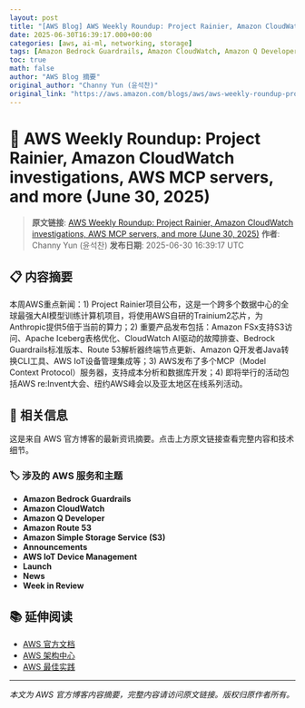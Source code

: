 ```yaml
---
layout: post
title: "[AWS Blog] AWS Weekly Roundup: Project Rainier, Amazon CloudWatch investigations, AWS MCP servers, and more (June 30, 2025)"
date: 2025-06-30T16:39:17.000+00:00
categories: [aws, ai-ml, networking, storage]
tags: [Amazon Bedrock Guardrails, Amazon CloudWatch, Amazon Q Developer, Amazon Route 53, Amazon Simple Storage Service (S3), Announcements, AWS IoT Device Management, Launch, News, Week in Review]
toc: true
math: false
author: "AWS Blog 摘要"
original_author: "Channy Yun (윤석찬)"
original_link: "https://aws.amazon.com/blogs/aws/aws-weekly-roundup-project-rainier-amazon-cloudwatch-investigations-aws-mcp-servers-and-more-june-30-2025/"
---
```


# 🤖 AWS Weekly Roundup: Project Rainier, Amazon CloudWatch investigations, AWS MCP servers, and more (June 30, 2025)

> **原文链接**: [AWS Weekly Roundup: Project Rainier, Amazon CloudWatch investigations, AWS MCP servers, and more (June 30, 2025)](https://aws.amazon.com/blogs/aws/aws-weekly-roundup-project-rainier-amazon-cloudwatch-investigations-aws-mcp-servers-and-more-june-30-2025/)
> **作者**: Channy Yun (윤석찬)
> **发布日期**: 2025-06-30 16:39:17 UTC

## 📋 内容摘要

本周AWS重点新闻：1) Project Rainier项目公布，这是一个跨多个数据中心的全球最强大AI模型训练计算机项目，将使用AWS自研的Trainium2芯片，为Anthropic提供5倍于当前的算力；2) 重要产品发布包括：Amazon FSx支持S3访问、Apache Iceberg表格优化、CloudWatch AI驱动的故障排查、Bedrock Guardrails标准版本、Route 53解析器终端节点更新、Amazon Q开发者Java转换CLI工具、AWS IoT设备管理集成等；3) AWS发布了多个MCP（Model Context Protocol）服务器，支持成本分析和数据库开发；4) 即将举行的活动包括AWS re:Invent大会、纽约AWS峰会以及亚太地区在线系列活动。

## 🔗 相关信息

这是来自 AWS 官方博客的最新资讯摘要。点击上方原文链接查看完整内容和技术细节。

### 🏷️ 涉及的 AWS 服务和主题

- **Amazon Bedrock Guardrails**
- **Amazon CloudWatch**
- **Amazon Q Developer**
- **Amazon Route 53**
- **Amazon Simple Storage Service (S3)**
- **Announcements**
- **AWS IoT Device Management**
- **Launch**
- **News**
- **Week in Review**

## 📚 延伸阅读

- [AWS 官方文档](https://docs.aws.amazon.com/)
- [AWS 架构中心](https://aws.amazon.com/architecture/)
- [AWS 最佳实践](https://aws.amazon.com/architecture/well-architected/)

---

*本文为 AWS 官方博客内容摘要，完整内容请访问原文链接。版权归原作者所有。*